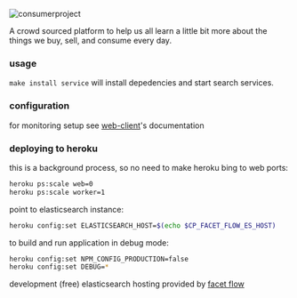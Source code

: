 ![consumerproject](http://i.imgur.com/iLlaWxJ.png)

A crowd sourced platform to help us all learn a little bit more about the
things we buy, sell, and consume every day.

### usage

`make install service` will install depedencies and start search services.

### configuration

for monitoring setup see
[web-client](https://github.com/consumr-project/web-client/blob/master/docs/monitoring.md)'s
documentation

### deploying to heroku

this is a background process, so no need to make heroku bing to web ports:
```bash
heroku ps:scale web=0
heroku ps:scale worker=1
```

point to elasticsearch instance:

```bash
heroku config:set ELASTICSEARCH_HOST=$(echo $CP_FACET_FLOW_ES_HOST)
```

to build and run application in debug mode:

```bash
heroku config:set NPM_CONFIG_PRODUCTION=false
heroku config:set DEBUG=*
```

development (free) elasticsearch hosting provided by
[facet flow](https://facetflow.com/)

